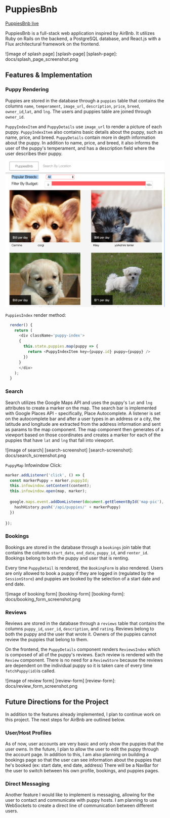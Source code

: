 # PuppiesBnb

[PuppiesBnb live][heroku]

[heroku]: www.puppiesbnb.us

PuppiesBnb is a full-stack web application inspired by AirBnb.  It utilizes Ruby on Rails on the backend, a PostgreSQL database, and React.js with a Flux architectural framework on the frontend.

![image of splash page] [splash-page]
[splash-page]: docs/splash_page_screenshot.png

## Features & Implementation

### Puppy Rendering

  Puppies are stored in the database through a `puppies` table that contains the columns `name`, `temperament`, `image_url`, `description`, `price`, `breed`, `owner_id`,`lat`, and `lng`. The users and puppies table are joined through `owner_id`.

  `PuppyIndexItem` and `PuppyDetails` use `image_url` to render a picture of each puppy. `PuppyIndexItem` also contains basic details about the puppy, such as name, price, and breed. `PuppyDetails` contain more in depth information about the puppy. In addition to name, price, and breed, it also informs the user of the puppy's temperament, and has a description field where the user describes their puppy.

![image of puppy index][puppy-detail]

[puppy-detail]: docs/puppy_index.png

`PuppiesIndex` render method:

```javascript
  render() {
    return (
      <div className='puppy-index'>
      {
        this.state.puppies.map(puppy => {
          return <PuppyIndexItem key={puppy.id} puppy={puppy} />
        })
      }
      </div>
    );  
  }
```

### Search

Search utilizes the Google Maps API and uses the puppy's `lat` and `lng` attributes to create a marker on the map. The search bar is implemented with Google Places API - specifically, Place Autocomplete. A listener is set on the autocomplete bar and after a user types in an address or a city, the latitude and longitude are extracted from the address information and sent as params to the map component. The map component then generates of a viewport based on those coordinates and creates a marker for each of the puppies that have `lat` and `lng` that fall into viewport.

![image of search] [search-screenshot]
[search-screenshot]: docs/search_screenshot.png

`PuppyMap` Infowindow Click:

```javascript
marker.addListener('click', () => {
  const markerPuppy = marker.puppyId;
  this.infowindow.setContent(content);
  this.infowindow.open(map, marker);

  google.maps.event.addDomListener(document.getElementById('map-pic'), 'click', () => {
    hashHistory.push('/api/puppies/' + markerPuppy)
  })

});
```

### Bookings

Bookings are stored in the database through a `bookings` join table that contains the columns `start_date`, `end_date`, `puppy_id`, and `renter_id`. Bookings belong to both the puppy and user that is renting.

Every time `PuppyDetail` is rendered, the `BookingForm` is also rendered. Users are only allowed to book a puppy if they are logged in (regulated by the `SessionStore`) and puppies are booked by the selection of a start date and end date.

![image of booking form] [booking-form]
[booking-form]: docs/booking_form_screenshot.png


### Reviews

Reviews are stored in the database through a `reviews` table that contains the columns `puppy_id`, `user_id`, `description`, and `rating`. Reviews belong to both the puppy and the user that wrote it. Owners of the puppies cannot review the puppies that belong to them.

On the frontend, the `PuppyDetails` component renders `ReviewsIndex` which is composed of all of the puppy's reviews. Each review is rendered with the `Review` component. There is no need for a `ReviewStore` because the reviews are dependent on the individual puppy so it is taken care of every time `fetchPuppy(id)`is called.

![image of review form] [review-form]
[review-form]: docs/review_form_screenshot.png

## Future Directions for the Project

In addition to the features already implemented, I plan to continue work on this project.  The next steps for AirBnb are outlined below.

### User/Host Profiles

As of now, user accounts are very basic and only show the puppies that the user owns. In the future, I plan to allow the user to edit the puppy through the account page. In addition to this, I am also planning on building a bookings page so that the user can see information about the puppies that he's booked (ex: start date, end date, address) There will be a NavBar for the user to switch between his own profile, bookings, and puppies pages.

### Direct Messaging

Another feature I would like to implement is messaging, allowing for the user to contact and communicate with puppy hosts. I am planning to use WebSockets to create a direct line of communication between different users. 
